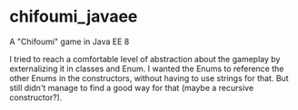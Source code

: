 # chifoumi_javaee
A "Chifoumi" game in Java EE 8

I tried to reach a comfortable level of abstraction about the gameplay by externalizing it in classes and Enum.
I wanted the Enums to reference the other Enums in the constructors, without having to use strings for that. 
But still didn't manage to find a good way for that (maybe a recursive constructor?).
